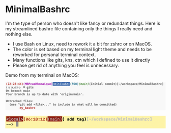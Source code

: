 # MinimalBashrc

I'm the type of person who doesn't like fancy or redundant things. Here is my streamlined bashrc file containing only the things I really need and nothing else.
- I use Bash on Linux, need to rework it a bit for zshrc or on MacOS.
- The color is set based on my terminal light theme and needs to be reworked for personal terminal context.
- Many functions like gits, kns, ctn which I defined to use it directly
- Please get rid of anything you feel is unnecessary.

Demo from my terminal on MacOS:
<p align="center"><img src="terminal_output.png" alt="terminal output image"></p>
<p align="center"><img src="terminal_output-2.png" alt="terminal output image"></p>
